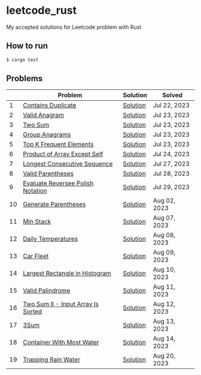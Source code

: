 # leetcode_rust

My accepted solutions for Leetcode problem with Rust

## How to run

```bash
$ cargo test
```

## Problems

|     | Problem                                                                                               | Solution                                                                                                                           | Solved       |
| --- | ----------------------------------------------------------------------------------------------------- | ---------------------------------------------------------------------------------------------------------------------------------- |--------------|
| 1   | [Contains Duplicate](https://leetcode.com/problems/contains-duplicate/)                               | [Solution](https://github.com/Kourin1996/leetcode_rust/blob/main/src/problems/easy/contains_duplicate/solution.rs)                 | Jul 22, 2023 |
| 2   | [Valid Anagram](https://leetcode.com/problems/valid-anagram/)                                         | [Solution](https://github.com/Kourin1996/leetcode_rust/blob/main/src/problems/easy/valid_anagram/solution.rs)                      | Jul 23, 2023 |
| 3   | [Two Sum](https://leetcode.com/problems/two-sum/)                                                     | [Solution](https://github.com/Kourin1996/leetcode_rust/blob/main/src/problems/easy/two_sum/solution.rs)                            | Jul 23, 2023 |
| 4   | [Group Anagrams](https://leetcode.com/problems/group-anagrams/)                                       | [Solution](https://github.com/Kourin1996/leetcode_rust/blob/main/src/problems/easy/group_anagrams/solution.rs)                     | Jul 23, 2023 |
| 5   | [Top K Frequent Elements](https://leetcode.com/problems/top-k-frequent-elements/)                     | [Solution](https://github.com/Kourin1996/leetcode_rust/blob/main/src/problems/medium/top_k_frequent_elements/solution.rs)          | Jul 23, 2023 |
| 6   | [Product of Array Except Self](https://leetcode.com/problems/product-of-array-except-self/)           | [Solution](https://github.com/Kourin1996/leetcode_rust/blob/main/src/problems/medium/product_of_array_except_self/solution.rs)     | Jul 24, 2023 |
| 7   | [Longest Consecutive Sequence](https://leetcode.com/problems/longest-consecutive-sequence/)           | [Solution](https://github.com/Kourin1996/leetcode_rust/blob/main/src/problems/medium/longest_consective_sequence/solution.rs)      | Jul 27, 2023 |
| 8   | [Valid Parentheses](https://leetcode.com/problems/valid-parentheses/)                                 | [Solution](https://github.com/Kourin1996/leetcode_rust/blob/main/src/problems/easy/valid_parentheses/solution.rs)                  | Jul 28, 2023 |
| 9   | [Evaluate Reversee Polish Notation](https://leetcode.com/problems/evaluate-reverse-polish-notation/)  | [Solution](https://github.com/Kourin1996/leetcode_rust/blob/main/src/problems/medium/evaluate_reverse_polish_notation/solution.rs) | Jul 29, 2023 |
| 10  | [Generate Parentheses](https://leetcode.com/problems/generate-parentheses/)                           | [Solution](https://github.com/Kourin1996/leetcode_rust/blob/main/src/problems/medium/generate_paretheses/solution.rs)              | Aug 02, 2023 |
| 11  | [Min Stack](https://leetcode.com/problems/min-stack/)                                                 | [Solution](https://github.com/Kourin1996/leetcode_rust/blob/main/src/problems/medium/min_stack/solution.rs)                        | Aug 07, 2023 |
| 12  | [Daily Temperatures](https://leetcode.com/problems/daily-temperatures/)                               | [Solution](https://github.com/Kourin1996/leetcode_rust/blob/main/src/problems/medium/daily_temperatures/solution.rs)               | Aug 08, 2023 |
| 13  | [Car Fleet](https://leetcode.com/problems/car-fleet/)                                                 | [Solution](https://github.com/Kourin1996/leetcode_rust/blob/main/src/problems/medium/car_fleet/solution.rs)                        | Aug 09, 2023 |
| 14  | [Largest Rectangle in Histogram](https://leetcode.com/problems/largest-rectangle-in-histogram/)       | [Solution](https://github.com/Kourin1996/leetcode_rust/blob/main/src/problems/hard/largest_rectahgle_in_histogram/solution.rs)     | Aug 10, 2023 |
| 15  | [Valid Palindrome](https://leetcode.com/problems/valid-palindrome/)                                   | [Solution](https://github.com/Kourin1996/leetcode_rust/blob/main/src/problems/easy/valid_palindrome/solution.rs)                   | Aug 11, 2023 |
| 16  | [Two Sum II - Input Array Is Sorted](https://leetcode.com/problems/two-sum-ii-input-array-is-sorted/) | [Solution](https://github.com/Kourin1996/leetcode_rust/blob/main/src/problems/medium/two_sum_ii_input_array_is_sorted/solution.rs) | Aug 12, 2023 |
| 17  | [3Sum](https://leetcode.com/problems/3sum/)                                                           | [Solution](https://github.com/Kourin1996/leetcode_rust/blob/main/src/problems/medium/three_sum/solution.rs)                        | Aug 13, 2023 |
| 18  | [Container With Most Water](https://leetcode.com/problems/container-with-most-water/)                 | [Solution](https://github.com/Kourin1996/leetcode_rust/blob/main/src/problems/medium/container_with_most_water/solution.rs)        | Aug 14, 2023 |
| 19  | [Trapping Rain Water](https://leetcode.com/problems/trapping-rain-water/)                             | [Solution](https://github.com/Kourin1996/leetcode_rust/blob/main/src/problems/hard/trapping_rain_water/solution.rs)                | Aug 20, 2023 |
